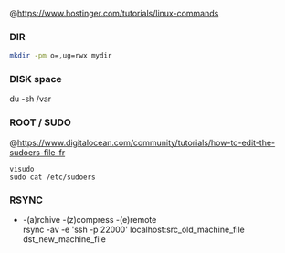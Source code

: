 @https://www.hostinger.com/tutorials/linux-commands   

### DIR

```sh
mkdir -pm o=,ug=rwx mydir
```

### DISK space

du -sh /var   

### ROOT / SUDO

@https://www.digitalocean.com/community/tutorials/how-to-edit-the-sudoers-file-fr  

```
visudo  
sudo cat /etc/sudoers  
```

### RSYNC

* -(a)rchive -(z)compress -(e)remote  
rsync -av -e 'ssh -p 22000' localhost:src_old_machine_file dst_new_machine_file
